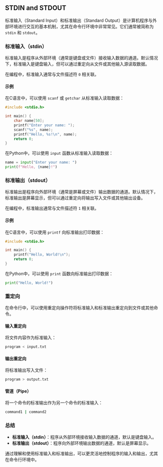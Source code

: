 ## STDIN and STDOUT

标准输入（Standard Input）和标准输出（Standard Output）是计算机程序与外部环境进行交互的基本机制，尤其在命令行环境中非常常见。它们通常被简称为 `stdin` 和 `stdout`。

### 标准输入（stdin）

标准输入是程序从外部环境（通常是键盘或文件）接收输入数据的通道。默认情况下，标准输入是键盘输入，但可以通过重定向从文件或其他输入源读取数据。

在编程中，标准输入通常与文件描述符 `0` 相关联。

#### 示例

在C语言中，可以使用 `scanf` 或 `getchar` 从标准输入读取数据：

```c
#include <stdio.h>

int main() {
    char name[50];
    printf("Enter your name: ");
    scanf("%s", name);
    printf("Hello, %s!\n", name);
    return 0;
}
```

在Python中，可以使用 `input` 函数从标准输入读取数据：

```python
name = input("Enter your name: ")
print(f"Hello, {name}!")
```

### 标准输出（stdout）

标准输出是程序向外部环境（通常是屏幕或文件）输出数据的通道。默认情况下，标准输出是屏幕显示，但可以通过重定向将输出写入文件或其他输出设备。

在编程中，标准输出通常与文件描述符 `1` 相关联。

#### 示例

在C语言中，可以使用 `printf` 向标准输出打印数据：

```c
#include <stdio.h>

int main() {
    printf("Hello, World!\n");
    return 0;
}
```

在Python中，可以使用 `print` 函数向标准输出打印数据：

```python
print("Hello, World!")
```

### 重定向

在命令行中，可以使用重定向操作符将标准输入和标准输出重定向到文件或其他命令。

#### 输入重定向

将文件内容作为标准输入：

```bash
program < input.txt
```

#### 输出重定向

将标准输出写入文件：

```bash
program > output.txt
```

#### 管道（Pipe）

将一个命令的标准输出作为另一个命令的标准输入：

```bash
command1 | command2
```

### 总结

- **标准输入（stdin）**：程序从外部环境接收输入数据的通道，默认是键盘输入。
- **标准输出（stdout）**：程序向外部环境输出数据的通道，默认是屏幕显示。

通过理解和使用标准输入和标准输出，可以更灵活地控制程序的输入和输出，尤其在命令行环境中。